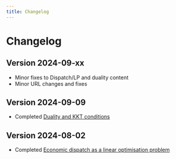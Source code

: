 ```yaml
---
title: Changelog
---
```


# Changelog

## Version 2024-09-xx

* Minor fixes to Dispatch/LP and duality content
* Minor URL changes and fixes

## Version 2024-09-09

* Completed [Duality and KKT conditions](basics/duality-kkts.md)

## Version 2024-08-02

* Completed [Economic dispatch as a linear optimisation problem](basics/dispatch-lp.md)
